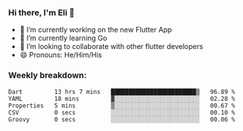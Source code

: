 ### Hi there, I'm Eli 👋
- 🔭 I’m currently working on the new Flutter App
- 🌱 I’m currently learning Go
- 🦄 I’m looking to collaborate with other flutter developers
- 😄 Pronouns: He/Him/His

### Weekly breakdown:
<!--START_SECTION:waka-->

```text
Dart         13 hrs 7 mins   ████████████████████████▒   96.89 %
YAML         18 mins         ▓░░░░░░░░░░░░░░░░░░░░░░░░   02.28 %
Properties   5 mins          ▒░░░░░░░░░░░░░░░░░░░░░░░░   00.67 %
CSV          0 secs          ░░░░░░░░░░░░░░░░░░░░░░░░░   00.10 %
Groovy       0 secs          ░░░░░░░░░░░░░░░░░░░░░░░░░   00.06 %
```

<!--END_SECTION:waka-->
